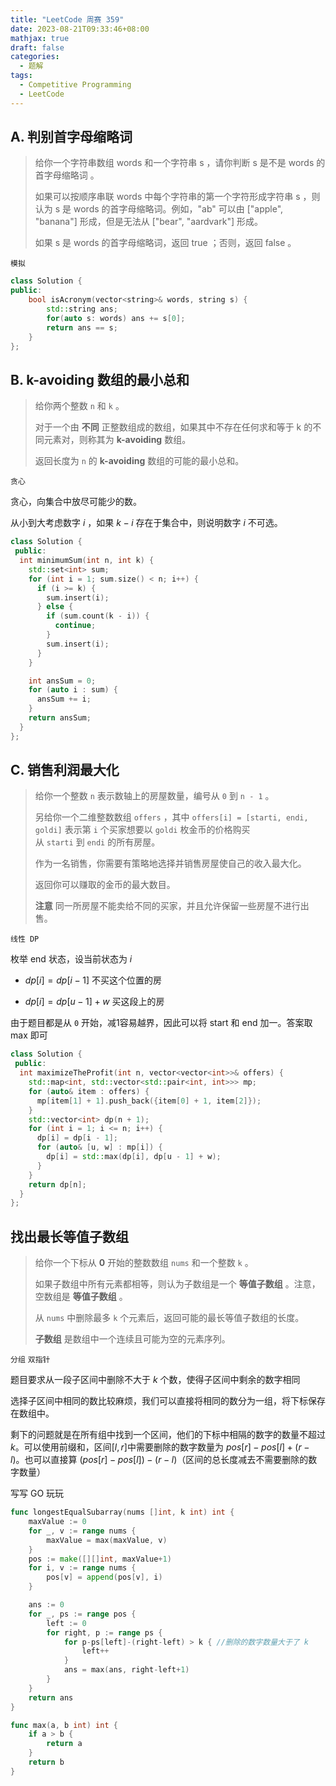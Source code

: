 ```yaml
---
title: "LeetCode 周赛 359"
date: 2023-08-21T09:33:46+08:00
mathjax: true
draft: false
categories:
  - 题解
tags:
  - Competitive Programming
  - LeetCode
---
```


## A. 判别首字母缩略词

> 给你一个字符串数组 words 和一个字符串 s ，请你判断 s 是不是 words 的 首字母缩略词 。
> 
> 如果可以按顺序串联 words 中每个字符串的第一个字符形成字符串 s ，则认为 s 是 words 的首字母缩略词。例如，"ab" 可以由 ["apple", "banana"] 形成，但是无法从 ["bear", "aardvark"] 形成。
> 
> 如果 s 是 words 的首字母缩略词，返回 true ；否则，返回 false 。

`模拟`

```cpp
class Solution {
public:
    bool isAcronym(vector<string>& words, string s) {
        std::string ans;
        for(auto s: words) ans += s[0];
        return ans == s;
    }
};
```

## B. k-avoiding 数组的最小总和

> 给你两个整数 `n` 和 `k` 。
> 
> 对于一个由 **不同** 正整数组成的数组，如果其中不存在任何求和等于 k 的不同元素对，则称其为 **k-avoiding** 数组。
> 
> 返回长度为 `n` 的 **k-avoiding** 数组的可能的最小总和。

`贪心`

贪心，向集合中放尽可能少的数。

从小到大考虑数字 $i$ ，如果 $k-i$ 存在于集合中，则说明数字 $i$ 不可选。

```cpp
class Solution {
 public:
  int minimumSum(int n, int k) {
    std::set<int> sum;
    for (int i = 1; sum.size() < n; i++) {
      if (i >= k) {
        sum.insert(i);
      } else {
        if (sum.count(k - i)) {
          continue;
        }
        sum.insert(i);
      }
    }

    int ansSum = 0;
    for (auto i : sum) {
      ansSum += i;
    }
    return ansSum;
  }
};
```

## C. 销售利润最大化



> 给你一个整数 `n` 表示数轴上的房屋数量，编号从 `0` 到 `n - 1` 。
> 
> 另给你一个二维整数数组 `offers` ，其中 `offers[i] = [starti, endi, goldi]` 表示第 `i` 个买家想要以 `goldi` 枚金币的价格购买从 `starti` 到 `endi` 的所有房屋。
> 
> 作为一名销售，你需要有策略地选择并销售房屋使自己的收入最大化。
> 
> 返回你可以赚取的金币的最大数目。
> 
> **注意** 同一所房屋不能卖给不同的买家，并且允许保留一些房屋不进行出售。

`线性 DP`

枚举 end 状态，设当前状态为 $i$

- $dp[i] = dp[i-1]$ 不买这个位置的房

- $dp[i] = dp[u-1] + w$ 买这段上的房

由于题目都是从 `0` 开始，减1容易越界，因此可以将 start 和 end 加一。答案取 max 即可

```cpp
class Solution {
 public:
  int maximizeTheProfit(int n, vector<vector<int>>& offers) {
    std::map<int, std::vector<std::pair<int, int>>> mp;
    for (auto& item : offers) {
      mp[item[1] + 1].push_back({item[0] + 1, item[2]});
    }
    std::vector<int> dp(n + 1);
    for (int i = 1; i <= n; i++) {
      dp[i] = dp[i - 1];
      for (auto& [u, w] : mp[i]) {
        dp[i] = std::max(dp[i], dp[u - 1] + w);
      }
    }
    return dp[n];
  }
};

```

## 找出最长等值子数组

> 给你一个下标从 **0** 开始的整数数组 `nums` 和一个整数 `k` 。
> 
> 如果子数组中所有元素都相等，则认为子数组是一个 **等值子数组** 。注意，空数组是 **等值子数组** 。
> 
> 从 `nums` 中删除最多 `k` 个元素后，返回可能的最长等值子数组的长度。
> 
> **子数组** 是数组中一个连续且可能为空的元素序列。

`分组` `双指针`

题目要求从一段子区间中删除不大于 $k$ 个数，使得子区间中剩余的数字相同

选择子区间中相同的数比较麻烦，我们可以直接将相同的数分为一组，将下标保存在数组中。

剩下的问题就是在所有组中找到一个区间，他们的下标中相隔的数字的数量不超过$k$。可以使用前缀和，区间$[l,r]$中需要删除的数字数量为 $pos[r] - pos[l] + (r-l)$。也可以直接算 $(pos[r] - pos[l]) - (r-l)$（区间的总长度减去不需要删除的数字数量）

写写 GO 玩玩

```go
func longestEqualSubarray(nums []int, k int) int {
	maxValue := 0
	for _, v := range nums {
		maxValue = max(maxValue, v)
	}
	pos := make([][]int, maxValue+1)
	for i, v := range nums {
		pos[v] = append(pos[v], i)
	}

	ans := 0
	for _, ps := range pos {
		left := 0
		for right, p := range ps {
			for p-ps[left]-(right-left) > k { //删除的数字数量大于了 k
				left++
			}
			ans = max(ans, right-left+1)
		}
	}
	return ans
}

func max(a, b int) int {
	if a > b {
		return a
	}
	return b
}


```